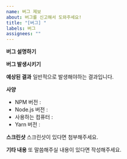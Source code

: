 ```yaml
---
name: 버그 제보 
about: 버그를 신고해서 도와주세요!
title: "[버그] "
labels: 버그
assignees: ""
---
```

**버그 설명하기**
<!--무슨 버그인지 설명해주세요!-->

**버그 발생시키기**
<!--버그를 발생시키는 방법입니다.-->

<!--
예시
1. '...'으로 가세요
2. '....'를 클릭하세요
3. '....'로 스크롤 하세요
4. 에러를 확인하세요
-->

**예상된 결과**
일반적으로 발생해야하는 결과입니다.

**사양**
* NPM 버전 :
* Node.js 버전 : 
* 사용하는 컴퓨터 : 
* Yarn 버전 :
<!--
* NPM 버전 : 7.9
* Node.js 버전 : 14.16.1
* 사용하는 컴퓨터 : Windows 10 Pro
* Yarn 버전 : 1.22.10
-->
**스크린샷**
스크린샷이 있다면 첨부해주세요.

**기타 내용**
또 말씀해주실 내용이 있다면 작성해주세요.
